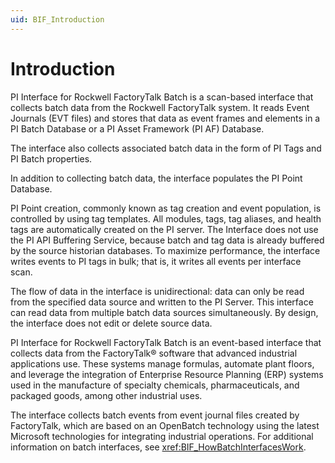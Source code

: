 ```yaml
---
uid: BIF_Introduction
---
```


# Introduction

PI Interface for Rockwell FactoryTalk Batch is a scan-based interface that collects batch data from the Rockwell FactoryTalk system. It reads Event Journals (EVT files) and stores that data as event frames and elements in a PI Batch Database or a PI Asset Framework (PI AF) Database. 

The interface also collects associated batch data in the form of PI Tags and PI Batch properties.

In addition to collecting batch data, the interface populates the PI Point Database. 

PI Point creation, commonly known as tag creation and event population, is controlled by using tag templates. All modules, tags, tag aliases, and health tags are automatically created on the PI server. The Interface does not use the PI API Buffering Service, because batch and tag data is already buffered by the source historian databases. To maximize performance, the interface writes events to PI tags in bulk; that is, it writes all events per interface scan.

The flow of data in the interface is unidirectional: data can only be read from the specified data source and written to the PI Server.  This interface can read data from multiple batch data sources simultaneously.  By design, the interface does not edit or delete source data.

PI Interface for Rockwell FactoryTalk Batch is an event-based interface that collects data from the FactoryTalk&reg; software that advanced industrial applications use. These systems manage formulas, automate plant floors, and leverage the integration of Enterprise Resource Planning (ERP) systems used in the manufacture of specialty chemicals, pharmaceuticals, and packaged goods, among other industrial uses.

The interface collects batch events from event journal files created by FactoryTalk, which are based on an OpenBatch technology using the latest Microsoft technologies for integrating industrial operations. For additional information on batch interfaces, see <xref:BIF_HowBatchInterfacesWork>.
